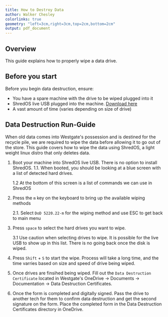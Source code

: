 ```yaml
---
title: How to Destroy Data
author: Walker Chesley
colorlinks: true
geometry: "left=3cm,right=3cm,top=2cm,bottom=2cm"
output: pdf_document
---
```


## Overview

This guide explains how to properly wipe a data drive.

## Before you start

Before you begin data destruction, ensure:

- You have a spare machine with the drive to be wiped plugged into it
- ShredOS live USB plugged into the machine. [Download here](https://github.com/PartialVolume/shredos.x86_64/releases/tag/v2021.08.2_23_x86-64_0.34)
- A vast amount of time (varies depending on size of drive)

## Data Destruction Run-Guide

When old data comes into Westgate's possession and is destined for the recycle pile, we are required to wipe the data before allowing it to go out of the store. This guide covers how to wipe the data using ShredOS, a light weight linux distro that only deletes data. 

1. Boot your machine into ShredOS live USB. There is no option to install ShredOS. 
   1.1. When booted, you should be looking at a blue screen with a list of detected hard drives.

   1.2 At the bottom of this screen is a list of commands we can use in ShredOS

2. Press the `m` key on the keyboard to bring up the available wiping methods

    2.1. Select `DoD 5220.22-m` for the wiping method and use ESC to get back to main menu

3. Press `space` to select the hard drives you want to wipe. 

    3.1 Use caution when selecting drives to wipe. It is possible for the live USB to show up in this list. There is no going back once the disk is wiped. 

4. Press `Shift` + `S` to start the wipe. Process will take a long time, and the time varries based on size and speed of drive being wiped. 

5. Once drives are finsihed being wiped. Fill out the `Data Destruction Certificate` located in Westgate's OneDrive -> Documents -> Documentation -> Data Destruction Certificates. 

6. Once the form is completed and digitally signed. Pass the drive to another tech for them to confirm data destruction and get the second signature on the form. Place the completed form in the Data Destruction Certificates directory in OneDrive. 